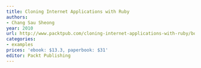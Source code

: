 ```yaml
---
title: Cloning Internet Applications with Ruby
authors:
- Chang Sau Sheong
year: 2010
url: http://www.packtpub.com/cloning-internet-applications-with-ruby/book
categories:
- examples
prices: 'ebook: $13.3, paperbook: $31'
editor: Packt Publishing
---
```

